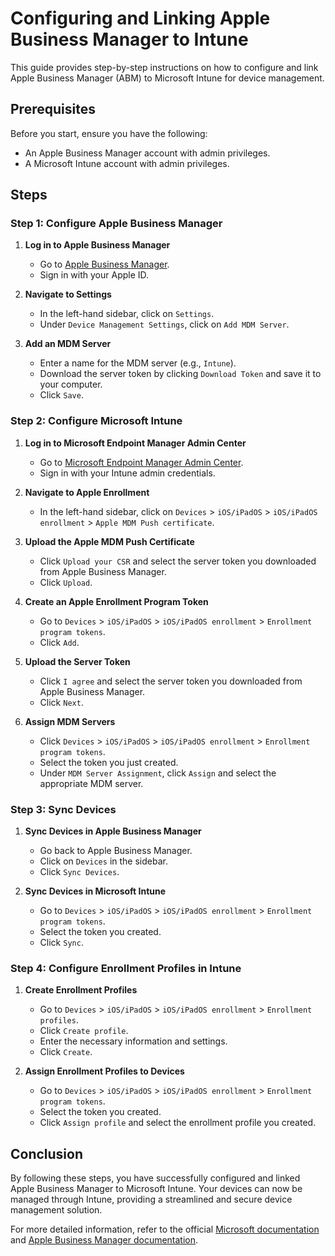 # Configuring and Linking Apple Business Manager to Intune

This guide provides step-by-step instructions on how to configure and link Apple Business Manager (ABM) to Microsoft Intune for device management.

## Prerequisites

Before you start, ensure you have the following:
- An Apple Business Manager account with admin privileges.
- A Microsoft Intune account with admin privileges.

## Steps

### Step 1: Configure Apple Business Manager

1. **Log in to Apple Business Manager**
   - Go to [Apple Business Manager](https://business.apple.com/).
   - Sign in with your Apple ID.

2. **Navigate to Settings**
   - In the left-hand sidebar, click on `Settings`.
   - Under `Device Management Settings`, click on `Add MDM Server`.

3. **Add an MDM Server**
   - Enter a name for the MDM server (e.g., `Intune`).
   - Download the server token by clicking `Download Token` and save it to your computer.
   - Click `Save`.

### Step 2: Configure Microsoft Intune

1. **Log in to Microsoft Endpoint Manager Admin Center**
   - Go to [Microsoft Endpoint Manager Admin Center](https://endpoint.microsoft.com/).
   - Sign in with your Intune admin credentials.

2. **Navigate to Apple Enrollment**
   - In the left-hand sidebar, click on `Devices` > `iOS/iPadOS` > `iOS/iPadOS enrollment` > `Apple MDM Push certificate`.

3. **Upload the Apple MDM Push Certificate**
   - Click `Upload your CSR` and select the server token you downloaded from Apple Business Manager.
   - Click `Upload`.

4. **Create an Apple Enrollment Program Token**
   - Go to `Devices` > `iOS/iPadOS` > `iOS/iPadOS enrollment` > `Enrollment program tokens`.
   - Click `Add`.

5. **Upload the Server Token**
   - Click `I agree` and select the server token you downloaded from Apple Business Manager.
   - Click `Next`.

6. **Assign MDM Servers**
   - Click `Devices` > `iOS/iPadOS` > `iOS/iPadOS enrollment` > `Enrollment program tokens`.
   - Select the token you just created.
   - Under `MDM Server Assignment`, click `Assign` and select the appropriate MDM server.

### Step 3: Sync Devices

1. **Sync Devices in Apple Business Manager**
   - Go back to Apple Business Manager.
   - Click on `Devices` in the sidebar.
   - Click `Sync Devices`.

2. **Sync Devices in Microsoft Intune**
   - Go to `Devices` > `iOS/iPadOS` > `iOS/iPadOS enrollment` > `Enrollment program tokens`.
   - Select the token you created.
   - Click `Sync`.

### Step 4: Configure Enrollment Profiles in Intune

1. **Create Enrollment Profiles**
   - Go to `Devices` > `iOS/iPadOS` > `iOS/iPadOS enrollment` > `Enrollment profiles`.
   - Click `Create profile`.
   - Enter the necessary information and settings.
   - Click `Create`.

2. **Assign Enrollment Profiles to Devices**
   - Go to `Devices` > `iOS/iPadOS` > `iOS/iPadOS enrollment` > `Enrollment program tokens`.
   - Select the token you created.
   - Click `Assign profile` and select the enrollment profile you created.

## Conclusion

By following these steps, you have successfully configured and linked Apple Business Manager to Microsoft Intune. Your devices can now be managed through Intune, providing a streamlined and secure device management solution.

For more detailed information, refer to the official [Microsoft documentation](https://docs.microsoft.com/en-us/mem/intune/enrollment/apple-business-manager-enrollment) and [Apple Business Manager documentation](https://support.apple.com/guide/apple-business-manager/welcome/web).
